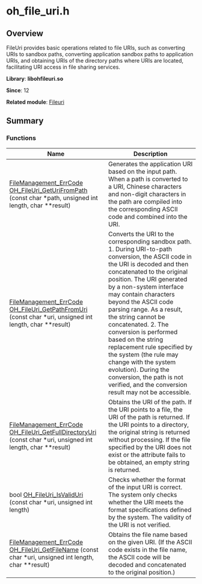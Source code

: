 # oh_file_uri.h


## Overview

FileUri provides basic operations related to file URIs, such as converting URIs to sandbox paths, converting application sandbox paths to application URIs, and obtaining URIs of the directory paths where URIs are located, facilitating URI access in file sharing services.

**Library**: **libohfileuri.so**

**Since**: 12

**Related module**: [Fileuri](fileuri.md)


## Summary


### Functions

| Name| Description| 
|---------------|--------------|
| [FileManagement_ErrCode](_file_i_o.md#filemanagement_errcode) [OH_FileUri_GetUriFromPath](fileuri.md#oh_fileuri_geturifrompath) (const char \*path, unsigned int length, char \*\*result) | Generates the application URI based on the input path. When a path is converted to a URI, Chinese characters and non-digit characters in the path are compiled into the corresponding ASCII code and combined into the URI.| 
| [FileManagement_ErrCode](_file_i_o.md#filemanagement_errcode) [OH_FileUri_GetPathFromUri](fileuri.md#oh_fileuri_getpathfromuri) (const char \*uri, unsigned int length, char \*\*result) | Converts the URI to the corresponding sandbox path. 1. During URI-to-path conversion, the ASCII code in the URI is decoded and then concatenated to the original position. The URI generated by a non-system interface may contain characters beyond the ASCII code parsing range. As a result, the string cannot be concatenated. 2. The conversion is performed based on the string replacement rule specified by the system (the rule may change with the system evolution). During the conversion, the path is not verified, and the conversion result may not be accessible.| 
| [FileManagement_ErrCode](_file_i_o.md#filemanagement_errcode) [OH_FileUri_GetFullDirectoryUri](fileuri.md#oh_fileuri_getfulldirectoryuri) (const char \*uri, unsigned int length, char \*\*result) | Obtains the URI of the path. If the URI points to a file, the URI of the path is returned. If the URI points to a directory, the original string is returned without processing. If the file specified by the URI does not exist or the attribute fails to be obtained, an empty string is returned.| 
| bool [OH_FileUri_IsValidUri](fileuri.md#oh_fileuri_isvaliduri) (const char \*uri, unsigned int length)  | Checks whether the format of the input URI is correct. The system only checks whether the URI meets the format specifications defined by the system. The validity of the URI is not verified.| 
| [FileManagement_ErrCode](_file_i_o.md#filemanagement_errcode) [OH_FileUri_GetFileName](fileuri.md#oh_fileuri_getfilename) (const char \*uri, unsigned int length, char \*\*result) | Obtains the file name based on the given URI. (If the ASCII code exists in the file name, the ASCII code will be decoded and concatenated to the original position.)| 
